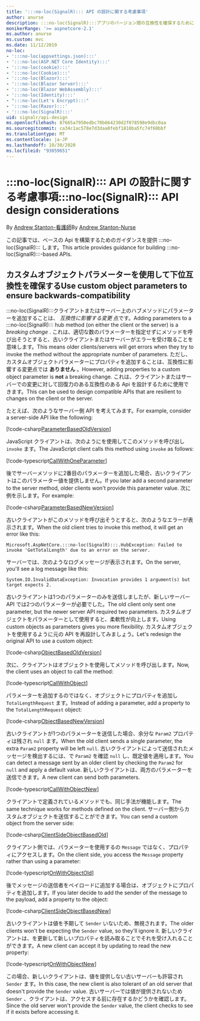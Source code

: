 ```yaml
---
title: ':::no-loc(SignalR)::: API の設計に関する考慮事項'
author: anurse
description: :::no-loc(SignalR):::アプリのバージョン間の互換性を確保するために api をデザインする方法について説明します。
monikerRange: '>= aspnetcore-2.1'
ms.author: anurse
ms.custom: mvc
ms.date: 11/12/2019
no-loc:
- ':::no-loc(appsettings.json):::'
- ':::no-loc(ASP.NET Core Identity):::'
- ':::no-loc(cookie):::'
- ':::no-loc(Cookie):::'
- ':::no-loc(Blazor):::'
- ':::no-loc(Blazor Server):::'
- ':::no-loc(Blazor WebAssembly):::'
- ':::no-loc(Identity):::'
- ":::no-loc(Let's Encrypt):::"
- ':::no-loc(Razor):::'
- ':::no-loc(SignalR):::'
uid: signalr/api-design
ms.openlocfilehash: 87665a7950edbc70b664230d2f078598e9dbc0aa
ms.sourcegitcommit: ca34c1ac578e7d3daa0febf1810ba5fc74f60bbf
ms.translationtype: MT
ms.contentlocale: ja-JP
ms.lasthandoff: 10/30/2020
ms.locfileid: "93059651"
---
```

# <a name="no-locsignalr-api-design-considerations"></a><span data-ttu-id="58021-103">:::no-loc(SignalR)::: API の設計に関する考慮事項</span><span class="sxs-lookup"><span data-stu-id="58021-103">:::no-loc(SignalR)::: API design considerations</span></span>

<span data-ttu-id="58021-104">By [Andrew Stanton-看護師](https://twitter.com/anurse)</span><span class="sxs-lookup"><span data-stu-id="58021-104">By [Andrew Stanton-Nurse](https://twitter.com/anurse)</span></span>

<span data-ttu-id="58021-105">この記事では、ベースの Api を構築するためのガイダンスを提供 :::no-loc(SignalR)::: します。</span><span class="sxs-lookup"><span data-stu-id="58021-105">This article provides guidance for building :::no-loc(SignalR):::-based APIs.</span></span>

## <a name="use-custom-object-parameters-to-ensure-backwards-compatibility"></a><span data-ttu-id="58021-106">カスタムオブジェクトパラメーターを使用して下位互換性を確保する</span><span class="sxs-lookup"><span data-stu-id="58021-106">Use custom object parameters to ensure backwards-compatibility</span></span>

<span data-ttu-id="58021-107">:::no-loc(SignalR):::クライアントまたはサーバー上のハブメソッドにパラメーターを追加することは、 *互換性に影響する変更* 点です。</span><span class="sxs-lookup"><span data-stu-id="58021-107">Adding parameters to a :::no-loc(SignalR)::: hub method (on either the client or the server) is a *breaking change* .</span></span> <span data-ttu-id="58021-108">これは、適切な数のパラメーターを指定せずにメソッドを呼び出そうとすると、古いクライアントまたはサーバーがエラーを受け取ることを意味します。</span><span class="sxs-lookup"><span data-stu-id="58021-108">This means older clients/servers will get errors when they try to invoke the method without the appropriate number of parameters.</span></span> <span data-ttu-id="58021-109">ただし、カスタムオブジェクトパラメーターにプロパティを追加することは、互換性に影響する変更点では **ありません** 。</span><span class="sxs-lookup"><span data-stu-id="58021-109">However, adding properties to a custom object parameter is **not** a breaking change.</span></span> <span data-ttu-id="58021-110">これは、クライアントまたはサーバーでの変更に対して回復力のある互換性のある Api を設計するために使用できます。</span><span class="sxs-lookup"><span data-stu-id="58021-110">This can be used to design compatible APIs that are resilient to changes on the client or the server.</span></span>

<span data-ttu-id="58021-111">たとえば、次のようなサーバー側 API を考えてみます。</span><span class="sxs-lookup"><span data-stu-id="58021-111">For example, consider a server-side API like the following:</span></span>

[!code-csharp[ParameterBasedOldVersion](api-design/sample/Samples.cs?name=ParameterBasedOldVersion)]

<span data-ttu-id="58021-112">JavaScript クライアントは、次のようにを使用してこのメソッドを呼び出し `invoke` ます。</span><span class="sxs-lookup"><span data-stu-id="58021-112">The JavaScript client calls this method using `invoke` as follows:</span></span>

[!code-typescript[CallWithOneParameter](api-design/sample/Samples.ts?name=CallWithOneParameter)]

<span data-ttu-id="58021-113">後でサーバーメソッドに2番目のパラメーターを追加した場合、古いクライアントはこのパラメーター値を提供しません。</span><span class="sxs-lookup"><span data-stu-id="58021-113">If you later add a second parameter to the server method, older clients won't provide this parameter value.</span></span> <span data-ttu-id="58021-114">次に例を示します。</span><span class="sxs-lookup"><span data-stu-id="58021-114">For example:</span></span>

[!code-csharp[ParameterBasedNewVersion](api-design/sample/Samples.cs?name=ParameterBasedNewVersion)]

<span data-ttu-id="58021-115">古いクライアントがこのメソッドを呼び出そうとすると、次のようなエラーが表示されます。</span><span class="sxs-lookup"><span data-stu-id="58021-115">When the old client tries to invoke this method, it will get an error like this:</span></span>

```
Microsoft.AspNetCore.:::no-loc(SignalR):::.HubException: Failed to invoke 'GetTotalLength' due to an error on the server.
```

<span data-ttu-id="58021-116">サーバーでは、次のようなログメッセージが表示されます。</span><span class="sxs-lookup"><span data-stu-id="58021-116">On the server, you'll see a log message like this:</span></span>

```
System.IO.InvalidDataException: Invocation provides 1 argument(s) but target expects 2.
```

<span data-ttu-id="58021-117">古いクライアントは1つのパラメーターのみを送信しましたが、新しいサーバー API では2つのパラメーターが必要でした。</span><span class="sxs-lookup"><span data-stu-id="58021-117">The old client only sent one parameter, but the newer server API required two parameters.</span></span> <span data-ttu-id="58021-118">カスタムオブジェクトをパラメーターとして使用すると、柔軟性が向上します。</span><span class="sxs-lookup"><span data-stu-id="58021-118">Using custom objects as parameters gives you more flexibility.</span></span> <span data-ttu-id="58021-119">カスタムオブジェクトを使用するように元の API を再設計してみましょう。</span><span class="sxs-lookup"><span data-stu-id="58021-119">Let's redesign the original API to use a custom object:</span></span>

[!code-csharp[ObjectBasedOldVersion](api-design/sample/Samples.cs?name=ObjectBasedOldVersion)]

<span data-ttu-id="58021-120">次に、クライアントはオブジェクトを使用してメソッドを呼び出します。</span><span class="sxs-lookup"><span data-stu-id="58021-120">Now, the client uses an object to call the method:</span></span>

[!code-typescript[CallWithObject](api-design/sample/Samples.ts?name=CallWithObject)]

<span data-ttu-id="58021-121">パラメーターを追加するのではなく、オブジェクトにプロパティを追加し `TotalLengthRequest` ます。</span><span class="sxs-lookup"><span data-stu-id="58021-121">Instead of adding a parameter, add a property to the `TotalLengthRequest` object:</span></span>

[!code-csharp[ObjectBasedNewVersion](api-design/sample/Samples.cs?name=ObjectBasedNewVersion&highlight=4,9-13)]

<span data-ttu-id="58021-122">古いクライアントが1つのパラメーターを送信した場合、余分な `Param2` プロパティは残され `null` ます。</span><span class="sxs-lookup"><span data-stu-id="58021-122">When the old client sends a single parameter, the extra `Param2` property will be left `null`.</span></span> <span data-ttu-id="58021-123">古いクライアントによって送信されたメッセージを検出するには、で `Param2` を確認 `null` し、既定値を適用します。</span><span class="sxs-lookup"><span data-stu-id="58021-123">You can detect a message sent by an older client by checking the `Param2` for `null` and apply a default value.</span></span> <span data-ttu-id="58021-124">新しいクライアントは、両方のパラメーターを送信できます。</span><span class="sxs-lookup"><span data-stu-id="58021-124">A new client can send both parameters.</span></span>

[!code-typescript[CallWithObjectNew](api-design/sample/Samples.ts?name=CallWithObjectNew)]

<span data-ttu-id="58021-125">クライアントで定義されているメソッドでも、同じ手法が機能します。</span><span class="sxs-lookup"><span data-stu-id="58021-125">The same technique works for methods defined on the client.</span></span> <span data-ttu-id="58021-126">サーバー側からカスタムオブジェクトを送信することができます。</span><span class="sxs-lookup"><span data-stu-id="58021-126">You can send a custom object from the server side:</span></span>

[!code-csharp[ClientSideObjectBasedOld](api-design/sample/Samples.cs?name=ClientSideObjectBasedOld)]

<span data-ttu-id="58021-127">クライアント側では、パラメーターを使用するの `Message` ではなく、プロパティにアクセスします。</span><span class="sxs-lookup"><span data-stu-id="58021-127">On the client side, you access the `Message` property rather than using a parameter:</span></span>

[!code-typescript[OnWithObjectOld](api-design/sample/Samples.ts?name=OnWithObjectOld)]

<span data-ttu-id="58021-128">後でメッセージの送信者をペイロードに追加する場合は、オブジェクトにプロパティを追加します。</span><span class="sxs-lookup"><span data-stu-id="58021-128">If you later decide to add the sender of the message to the payload, add a property to the object:</span></span>

[!code-csharp[ClientSideObjectBasedNew](api-design/sample/Samples.cs?name=ClientSideObjectBasedNew&highlight=5)]

<span data-ttu-id="58021-129">古いクライアントは値を予期して `Sender` いないため、無視されます。</span><span class="sxs-lookup"><span data-stu-id="58021-129">The older clients won't be expecting the `Sender` value, so they'll ignore it.</span></span> <span data-ttu-id="58021-130">新しいクライアントは、を更新して新しいプロパティを読み取ることでそれを受け入れることができます。</span><span class="sxs-lookup"><span data-stu-id="58021-130">A new client can accept it by updating to read the new property:</span></span>

[!code-typescript[OnWithObjectNew](api-design/sample/Samples.ts?name=OnWithObjectNew&highlight=2-5)]

<span data-ttu-id="58021-131">この場合、新しいクライアントは、値を提供しない古いサーバーも許容され `Sender` ます。</span><span class="sxs-lookup"><span data-stu-id="58021-131">In this case, the new client is also tolerant of an old server that doesn't provide the `Sender` value.</span></span> <span data-ttu-id="58021-132">古いサーバーでは値が提供されないため `Sender` 、クライアントは、アクセスする前に存在するかどうかを確認します。</span><span class="sxs-lookup"><span data-stu-id="58021-132">Since the old server won't provide the `Sender` value, the client checks to see if it exists before accessing it.</span></span>
